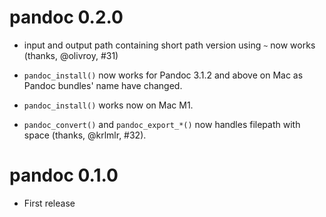 # pandoc 0.2.0

-   input and output path containing short path version using `~` now works (thanks, @olivroy, #31)

-   `pandoc_install()` now works for Pandoc 3.1.2 and above on Mac as Pandoc bundles' name have changed.

-   `pandoc_install()` works now on Mac M1.

-   `pandoc_convert()` and `pandoc_export_*()` now handles filepath with space (thanks, @krlmlr, #32).

# pandoc 0.1.0

-   First release
